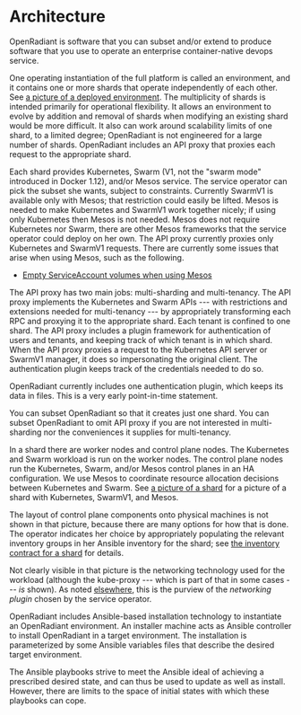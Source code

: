 # Architecture

OpenRadiant is software that you can subset and/or extend to produce
software that you use to operate an enterprise container-native devops
service.

One operating instantiation of the full platform is called an
environment, and it contains one or more shards that operate
independently of each other.  See
[a picture of a deployed environment](media/DeployedTopology.svg).
The multiplicity of shards is intended primarily for operational
flexibility.  It allows an environment to evolve by addition and
removal of shards when modifying an existing shard would be more
difficult.  It also can work around scalability limits of one shard,
to a limited degree; OpenRadiant is not engineered for a large number
of shards.  OpenRadiant includes an API proxy that proxies each
request to the appropriate shard.

Each shard provides Kubernetes, Swarm (V1, not the "swarm mode"
introduced in Docker 1.12), and/or Mesos service.  The service
operator can pick the subset she wants, subject to constraints.
Currently SwarmV1 is available only with Mesos; that restriction could
easily be lifted.  Mesos is needed to make Kubernetes and SwarmV1 work
together nicely; if using only Kubernetes then Mesos is not needed.
Mesos does not require Kubernetes nor Swarm, there are other Mesos
frameworks that the service operator could deploy on her own.  The API
proxy currently proxies only Kubernetes and SwarmV1 requests.  There
are currently some issues that arise when using Mesos, such as the
following.

* [Empty ServiceAccount volumes when using Mesos](https://github.com/kubernetes/kubernetes/issues/31062)

The API proxy has two main jobs: multi-sharding and multi-tenancy.
The API proxy implements the Kubernetes and Swarm APIs --- with
restrictions and extensions needed for multi-tenancy --- by
appropriately transforming each RPC and proxying it to the appropriate
shard.  Each tenant is confined to one shard.  The API proxy includes
a plugin framework for authentication of users and tenants, and
keeping track of which tenant is in which shard.  When the API proxy
proxies a request to the Kubernetes API server or SwarmV1 manager, it
does so impersonating the original client.  The authentication plugin
keeps track of the credentials needed to do so.

OpenRadiant currently includes one authentication plugin, which keeps
its data in files.  This is a very early point-in-time statement.

You can subset OpenRadiant so that it creates just one shard.  You can
subset OpenRadiant to omit API proxy if you are not interested in
multi-sharding nor the conveniences it supplies for multi-tenancy.

In a shard there are worker nodes and control plane nodes.  The
Kubernetes and Swarm workload is run on the worker nodes.  The control
plane nodes run the Kubernetes, Swarm, and/or Mesos control planes in
an HA configuration.  We use Mesos to coordinate resource allocation
decisions between Kubernetes and Swarm.  See
[a picture of a shard](media/DeployedShard.svg) for a picture of a
shard with Kubernetes, SwarmV1, and Mesos.

The layout of control plane components onto physical machines is not
shown in that picture, because there are many options for how that is
done.  The operator indicates her choice by appropriately populating
the relevant inventory groups in her Ansible inventory for the shard;
see
[the inventory contract for a shard](ansible.md#the-inventory-contract-for-a-shard)
for details.

Not clearly visible in that picture is the networking technology used
for the workload (although the kube-proxy --- which is part of that in
some cases --- _is_ shown).  As noted
[elsewhere](ansible.md#networking-plugins), this is the purview of the
_networking plugin_ chosen by the service operator.

OpenRadiant includes Ansible-based installation technology to
instantiate an OpenRadiant environment.  An installer machine acts as
Ansible controller to install OpenRadiant in a target environment.
The installation is parameterized by some Ansible variables files that
describe the desired target environment.

The Ansible playbooks strive to meet the Ansible ideal of achieving a
prescribed desired state, and can thus be used to update as well as
install.  However, there are limits to the space of initial states
with which these playbooks can cope.
